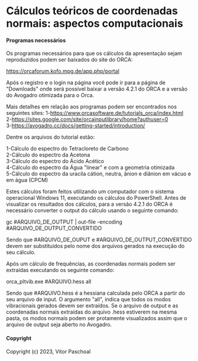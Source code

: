 # Cálculos teóricos de coordenadas normais: aspectos computacionais

#### Programas necessários

Os programas necessários para que os cálculos da apresentação sejam reproduzidos podem ser baixados do site do ORCA:

https://orcaforum.kofo.mpg.de/app.php/portal

Após o registro e o login na página você pode ir para a página de "Downloads" onde será possível baixar a versão 4.2.1 do ORCA e a versão
do Avogadro otimizada para o Orca.

Mais detalhes em relação aos programas podem ser encontrados nos seguintes sites:
1-https://www.orcasoftware.de/tutorials_orca/index.html <br />
2-https://sites.google.com/site/orcainputlibrary/home?authuser=0 <br />
3-https://avogadro.cc/docs/getting-started/introduction/ <br />

Dentre os arquivos do tutorial estão:

1-Cálculo do espectro do Tetracloreto de Carbono <br />
2-Cálculo do espectro da Acetona <br />
3-Cálculo do espectro do Ácido Acético <br />
4-Cálculo do espectro da Água "linear" e com a geometria otimizada <br />
5-Cálculo do espectro da uracila cátion, neutra, ânion e diânion em vácuo e em água (CPCM) <br />

Estes cálculos foram feitos utilizando um computador com o sistema operacional Windows 11, executando os cálculos do PowerShell.
Antes de visualizar os resultados dos cálculos, para a versão 4.2.1 do ORCA é necessário converter o output do cálculo usando o seguinte comando:

gc #ARQUIVO_DE_OUTPUT | out-file -encoding #ARQUIVO_DE_OUTPUT_CONVERTIDO
 
Sendo que #ARQUIVO_DE_OUPUT e #ARQUIVO_DE_OUTPUT_CONVERTIDO devem ser substituidos pelo nome dos arquivos gerados na execução do seu cálculo.

Após um cálculo de frequências, as coordenadas normais podem ser extraídas executando os seguinte comando:

orca_pltvib.exe #ARQUIVO.hess all

Sendo que #ARQUIVO.hess é a hessiana calculada pelo ORCA a partir do seu arquivo de input. O argumento "all", indica que todos os modos vibracionais
gerados devem ser extraídos. Se o arquivo de output e as coordenadas normais extraídas do arquivo .hess estiverem na mesma pasta, os modos normais
podem ser protamente visualizados assim que o arquivo de output seja aberto no Avogadro.


#### Copyright

Copyright (c) 2023, Vitor Paschoal
